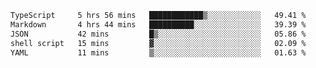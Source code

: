 <!--START_SECTION:waka-->

```txt
TypeScript     5 hrs 56 mins   ████████████▒░░░░░░░░░░░░   49.41 %
Markdown       4 hrs 44 mins   ██████████░░░░░░░░░░░░░░░   39.39 %
JSON           42 mins         █▒░░░░░░░░░░░░░░░░░░░░░░░   05.86 %
shell script   15 mins         ▓░░░░░░░░░░░░░░░░░░░░░░░░   02.09 %
YAML           11 mins         ▒░░░░░░░░░░░░░░░░░░░░░░░░   01.63 %
```

<!--END_SECTION:waka-->
